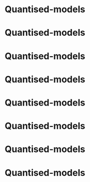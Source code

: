 # Quantised-models
# Quantised-models
# Quantised-models
# Quantised-models
# Quantised-models
# Quantised-models
# Quantised-models
# Quantised-models
